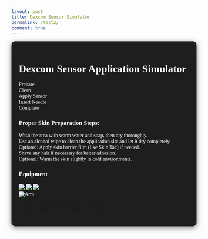 ```yaml
---
layout: post
title: Dexcom Sensor Simulator
permalink: /test2/
comment: true
---
```

<link href='https://fonts.googleapis.com/css?family=Oxygen Mono' rel='stylesheet'>
<style>
  .container {
    font-family: 'Oxygen Mono';
    max-width: 1200px;
    margin: 0 auto;
    padding: 20px;
    background-color: #1e1e1e;
    color: #ffffff;
    border-radius: 10px;
    box-shadow: 0 4px 15px rgba(0, 0, 0, 0.5);
  }
  
  /* Enhanced Step Indicator */
  .step-indicator {
    display: flex;
    justify-content: space-between;
    margin-bottom: 30px;
    counter-reset: step;
  }
  
  .step {
    flex: 1;
    text-align: center;
    position: relative;
    counter-increment: step;
    font-size: 14px;
    color: #e2e8f0;
  }
  
  .step::before {
    content: counter(step);
    width: 35px;
    height: 35px;
    background: #3a3a3a;
    border-radius: 50%;
    display: flex;
    align-items: center;
    justify-content: center;
    margin: 0 auto 8px;
    font-size: 16px;
    transition: all 0.3s;
  }
  
  .step.active::before {
    background: #3b82f6;
    color: white;
    transform: scale(1.1);
  }
  
  .step.completed::before {
    background: #10b981;
    color: white;
  }

  /* Enhanced Arm Area */
  .dexcom-arm-area {
    position: relative;
    height: 450px;
    width: 90%;
    max-width: 500px;
    margin: 0 auto 30px;
    background-color: #3a3a3a;
    border-radius: 20px;
    overflow: hidden;
    border: 3px solid #ffffff;
    display: flex;
    justify-content: center;
    align-items: center;
  }

  .arm-image {
    max-height: 100%;
    max-width: 100%;
    object-fit: contain;
  }

  .target-zone {
    position: absolute;
    width: 100px;
    height: 150px;
    left: 30%;
    top: 50%;
    transform: translate(-50%, -50%);
    border: 3px dashed rgba(58, 134, 255, 0.7);
    border-radius: 15px;
    pointer-events: none;
    box-shadow: 0 0 20px rgba(58, 134, 255, 0.5);
  }

/* Enhanced Equipment Panel */
.equipment-panel {
  background: #2c2c2c;
  border-radius: 15px;
  padding: 15px;
  margin: 0 auto 30px;
  width: 90%;
  max-width: 400px;
  box-shadow: 0 4px 10px rgba(0,0,0,0.2);
}

.equipment-items {
  display: flex;
  justify-content: space-around;
  gap: 10px;
}

.equipment-icon {
  width: 70px;
  height: 70px;
  cursor: grab;
  transition: transform 0.2s;
}

.equipment-icon:hover {
  transform: scale(1.1);
}

.equipment-icon.dragging {
  opacity: 0.6;
  transform: scale(0.9);
}

  .equipment-item:hover {
    transform: scale(1.05);
    box-shadow: 0 0 15px rgba(59, 130, 246, 0.5);
  }

  .equipment-icon {
    width: 60px;
    height: 60px;
    margin-bottom: 10px;
    object-fit: contain;
  }

  .equipment-label {
    font-size: 14px;
    text-align: center;
    color: #e2e8f0;
  }

  /* Enhanced Stickers */
  .sticker {
    position: absolute;
    background-size: contain;
    background-repeat: no-repeat;
    pointer-events: none;
    z-index: 10;
    transition: transform 0.3s;
  }

  .alcohol-wipe-sticker {
    width: 80px;
    height: 80px;
  }

  .cotton-tip-sticker {
    width: 70px;
    height: 70px;
  }

  .dexcom-sensor-sticker {
    width: 100px;
    height: 100px;
  }

  @keyframes pulse {
    0% { transform: scale(1); }
    50% { transform: scale(1.1); }
    100% { transform: scale(1); }
  }

  @keyframes shake {
    0%, 100% { transform: translateX(0); }
    20%, 60% { transform: translateX(-5px); }
    40%, 80% { transform: translateX(5px); }
  }

  /* Status indicators */
  .status-normal { color: #10b981; }
  .status-high { color: #f59e0b; }
  .status-low { color: #ef4444; }
  
  .glucose-value {
    font-size: 2.5rem;
    font-weight: bold;
    color: #3b82f6;
    margin: 10px 0;
  }
  
  .records-table {
    width: 100%;
    border-collapse: collapse;
    margin-top: 20px;
    font-size: 14px;
    background: #2c2c2c;
    border-radius: 10px;
    overflow: hidden;
    box-shadow: 0 4px 10px rgba(0, 0, 0, 0.5);
    color: #ffffff;
  }
  
  .records-table th {
    background: #3a3a3a;
    padding: 12px 15px;
    text-align: left;
    border-bottom: 1px solid #4a5568;
    font-weight: 600;
  }
  
  .records-table td {
    padding: 12px 15px;
    border-bottom: 1px solid #4a5568;
  }

  /* Feedback Styles */
  .feedback {
    position: fixed;
    bottom: 20px;
    left: 50%;
    transform: translateX(-50%);
    padding: 12px 24px;
    border-radius: 8px;
    color: white;
    z-index: 1000;
    display: none;
    font-size: 16px;
    box-shadow: 0 4px 12px rgba(0,0,0,0.3);
  }
  
  .feedback-success {
    background-color: #10b981;
  }
  
  .feedback-error {
    background-color: #ef4444;
    animation: shake 0.5s;
  }
</style>

<div class="container">
  <h1>Dexcom Sensor Application Simulator</h1>
  
  <div class="step-indicator">
    <div class="step active" id="step1">Prepare</div>
    <div class="step" id="step2">Clean</div>
    <div class="step" id="step3">Apply Sensor</div>
    <div class="step" id="step4">Insert Needle</div>
    <div class="step" id="step5">Complete</div>
  </div>

  <div class="instructions">
    <h3>Proper Skin Preparation Steps:</h3>
    <div class="instruction-step">Wash the area with warm water and soap, then dry thoroughly.</div>
    <div class="instruction-step">Use an alcohol wipe to clean the application site and let it dry completely.</div>
    <div class="instruction-step">Optional: Apply skin barrier film (like Skin Tac) if needed.</div>
    <div class="instruction-step">Shave any hair if necessary for better adhesion.</div>
    <div class="instruction-step">Optional: Warm the skin slightly in cold environments.</div>
  </div>

  <!-- Enhanced Equipment Panel -->
  <div class="equipment-panel">
    <h3>Equipment</h3>
    <div class="equipment-items">
      <img src="{{site.baseurl}}/images/needlepin/wipes.png" class="equipment-icon" draggable="true" data-type="alcohol-wipe" data-sound="wipe">
      <img src="{{site.baseurl}}/images/needlepin/cotton-tip.png" class="equipment-icon" draggable="true" data-type="cotton-tip" data-sound="cotton">
      <img src="{{site.baseurl}}/images/needlepin/dexcom.png" class="equipment-icon" draggable="true" data-type="dexcom-sensor" data-sound="sensor">
    </div>
</div>

  <!-- Enhanced Arm Area -->
  <div class="dexcom-arm-area" id="dexcom-arm-area">
    <img src="{{site.baseurl}}/images/needlepin/arm.png" class="arm-image" alt="Arm">
    <div class="target-zone"></div>
  </div>

  <div class="glucose-display" id="dexcom-glucose-display" style="display: none;">
    <h3>Current Glucose Reading</h3>
    <div class="glucose-value" id="dexcom-glucose-value">--</div>
    <div id="dexcom-glucose-status">Sensor warming up...</div>
    <div id="dexcom-glucose-trend" style="margin-top: 10px;"></div>
  </div>

  <table class="records-table" id="dexcom-data-table">
    <thead>
      <tr>
        <th>Time</th>
        <th>Glucose</th>
        <th>Status</th>
        <th>Trend</th>
      </tr>
    </thead>
    <tbody>
      <!-- Data will be inserted here -->
    </tbody>
  </table>
</div>

<script type="module">
  // Audio elements for sound effects
  const soundEffects = {
    wipe: new Audio('{{site.baseurl}}/sounds/wipe.mp3'),
    cotton: new Audio('{{site.baseurl}}/sounds/cotton.mp3'),
    sensor: new Audio('{{site.baseurl}}/sounds/sensor.mp3'),
    success: new Audio('{{site.baseurl}}/sounds/success.mp3'),
    error: new Audio('{{site.baseurl}}/sounds/error.mp3')
  };

  // Preload sounds
  Object.values(soundEffects).forEach(sound => {
    sound.load();
    sound.volume = 0.6;
  });

  const dexcomArmArea = document.getElementById('dexcom-arm-area');
  const dexcomSteps = document.querySelectorAll('.step');
  const dexcomGlucoseDisplay = document.getElementById('dexcom-glucose-display');
  const dexcomGlucoseValue = document.getElementById('dexcom-glucose-value');
  const dexcomGlucoseStatus = document.getElementById('dexcom-glucose-status');
  const dexcomGlucoseTrend = document.getElementById('dexcom-glucose-trend');
  const dexcomDataTable = document.getElementById('dexcom-data-table').querySelector('tbody');
  
  let currentStep = 1;
  let dexcomGlucoseReadings = [];
  
  // Initialize drag and drop for Dexcom simulator
  document.querySelectorAll('.equipment-item').forEach(item => {
    item.addEventListener('dragstart', (e) => {
      e.dataTransfer.setData('type', item.dataset.type);
      e.dataTransfer.setData('sound', item.dataset.sound);
      item.classList.add('dragging');
      item.style.transform = 'scale(0.95)';
    });
    
    item.addEventListener('dragend', () => {
      item.classList.remove('dragging');
      item.style.transform = '';
    });
  });

  dexcomArmArea.addEventListener('dragover', (e) => {
    e.preventDefault();
    e.dataTransfer.dropEffect = 'copy';
    dexcomArmArea.style.borderColor = '#3b82f6';
    dexcomArmArea.style.boxShadow = '0 0 20px rgba(59, 130, 246, 0.5)';
  });

  dexcomArmArea.addEventListener('dragleave', () => {
    dexcomArmArea.style.borderColor = '#ffffff';
    dexcomArmArea.style.boxShadow = 'none';
  });

  dexcomArmArea.addEventListener('drop', (e) => {
    e.preventDefault();
    dexcomArmArea.style.borderColor = '#ffffff';
    dexcomArmArea.style.boxShadow = 'none';
    
    const type = e.dataTransfer.getData('type');
    const soundType = e.dataTransfer.getData('sound');
    const rect = dexcomArmArea.getBoundingClientRect();
    const x = e.clientX - rect.left;
    const y = e.clientY - rect.top;
    
    // Check if dropped in target zone
    const targetZone = document.querySelector('.target-zone');
    const targetRect = targetZone.getBoundingClientRect();
    const isInTarget = x > targetRect.left - rect.left && 
                      x < targetRect.right - rect.left && 
                      y > targetRect.top - rect.top && 
                      y < targetRect.bottom - rect.top;
    
    if (!isInTarget) {
      showFeedback('Please drop in the highlighted target zone', 'error');
      soundEffects.error.play();
      return;
    }
    
    // Play corresponding sound effect
    if (soundEffects[soundType]) {
      soundEffects[soundType].currentTime = 0;
      soundEffects[soundType].play();
    }
    
    switch(currentStep) {
      case 1:
        if (type === 'alcohol-wipe') {
          applySticker('alcohol-wipe', x, y);
          updateDexcomStep(2);
        }
        break;
      case 2:
        if (type === 'cotton-tip') {
          applySticker('cotton-tip', x, y);
          updateDexcomStep(3);
        }
        break;
      case 3:
        if (type === 'dexcom-sensor') {
          applySticker('dexcom-sensor', x, y);
          completeDexcomApplication(x, y);
          updateDexcomStep(4);
          soundEffects.success.play();
        }
        break;
      default:
        showFeedback('Please complete the current step first', 'error');
        soundEffects.error.play();
    }
  });

  function applySticker(type, x, y) {
    // Remove any existing sticker of this type
    document.querySelectorAll(`.${type}-sticker`).forEach(el => el.remove());
    
    const sticker = document.createElement('div');
    sticker.className = `sticker ${type}-sticker`;
    
    // Position adjustments based on type
    let posX = x;
    let posY = y;
    
    switch(type) {
      case 'alcohol-wipe':
        posX -= 40;
        posY -= 40;
        break;
      case 'cotton-tip':
        posX -= 35;
        posY -= 35;
        break;
      case 'dexcom-sensor':
        posX -= 50;
        posY -= 50;
        break;
    }
    
    sticker.style.left = `${posX}px`;
    sticker.style.top = `${posY}px`;
    
    // Add pulsing animation when placed
    sticker.style.animation = 'pulse 0.5s ease-in-out';
    
    dexcomArmArea.appendChild(sticker);
    
    // Remove animation after it completes
    setTimeout(() => {
      sticker.style.animation = '';
    }, 500);
  }

  function completeDexcomApplication(x, y) {
    // Show needle insertion
    const needle = document.createElement('div');
    needle.className = 'sticker';
    needle.style.left = `${x - 2}px`;
    needle.style.top = `${y}px`;
    needle.style.width = '4px';
    needle.style.height = '20px';
    needle.style.background = '#e63946';
    needle.style.borderRadius = '2px';
    dexcomArmArea.appendChild(needle);
    
    showFeedback('Sensor application complete! Starting warm-up...', 'success');
    
    // Simulate warm-up period
    setTimeout(() => {
      updateDexcomStep(5);
      dexcomGlucoseDisplay.style.display = 'block';
      startDexcomGlucoseMonitoring();
    }, 3000);
  }

  function startDexcomGlucoseMonitoring() {
    // Generate initial reading
    updateDexcomGlucoseReading();
    
    // Update every 30 seconds (simulated)
    setInterval(updateDexcomGlucoseReading, 30000);
  }

  function updateDexcomGlucoseReading() {
    const glucose = generateGlucoseReading();
    const status = getGlucoseStatus(glucose);
    const trend = getGlucoseTrend();
    
    // Update display
    dexcomGlucoseValue.textContent = glucose;
    dexcomGlucoseStatus.textContent = status;
    dexcomGlucoseStatus.className = `status-${status.toLowerCase()}`;
    dexcomGlucoseTrend.textContent = `Trend: ${trend}`;
    
    // Add to records
    const reading = {
      time: new Date().toLocaleTimeString(),
      glucose: glucose,
      status: status,
      trend: trend
    };
    
    dexcomGlucoseReadings.unshift(reading);
    updateDexcomDataTable();
  }

  function getGlucoseTrend() {
    const trends = ['↑↑ Rapidly Rising', '↑ Rising', '→ Steady', '↓ Falling', '↓↓ Rapidly Falling'];
    return trends[Math.floor(Math.random() * trends.length)];
  }

  function updateDexcomDataTable() {
    dexcomDataTable.innerHTML = '';
    
    dexcomGlucoseReadings.slice(0, 10).forEach(reading => {
      const row = dexcomDataTable.insertRow();
      row.innerHTML = `
        <td>${reading.time}</td>
        <td>${reading.glucose} mmol/L</td>
        <td class="status-${reading.status.toLowerCase()}">${reading.status}</td>
        <td>${reading.trend}</td>
      `;
    });
  }

  function updateDexcomStep(step) {
    dexcomSteps[currentStep-1].classList.remove('active');
    dexcomSteps[currentStep-1].classList.add('completed');
    
    currentStep = step;
    dexcomSteps[currentStep-1].classList.add('active');
  }

  function generateGlucoseReading() {
    if (Math.random() < 0.7) {
      return (4 + Math.random() * 3.8).toFixed(1);
    } else {
      return Math.random() < 0.5 
        ? (2 + Math.random() * 2).toFixed(1)
        : (7.8 + Math.random() * 5).toFixed(1);
    }
  }

  function getGlucoseStatus(glucose) {
    glucose = parseFloat(glucose);
    if (glucose < 4) return 'Low';
    if (glucose > 7.8) return 'High';
    return 'Normal';
  }

  function showFeedback(message, type) {
    const feedback = document.createElement('div');
    feedback.textContent = message;
    feedback.className = `feedback feedback-${type}`;
    document.body.appendChild(feedback);
    feedback.style.display = 'block';
    
    setTimeout(() => {
      feedback.remove();
    }, 3000);
  }
</script>
